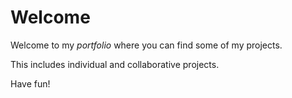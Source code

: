 # Welcome

Welcome to my *portfolio* where you can find some of my projects.

This includes individual and collaborative projects.

Have fun!
